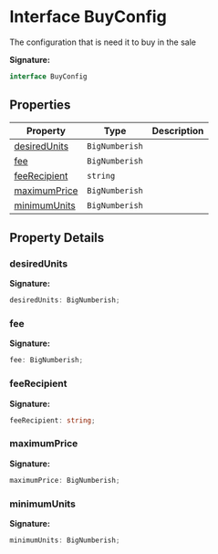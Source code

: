 
# Interface BuyConfig

The configuration that is need it to buy in the sale

<b>Signature:</b>

```typescript
interface BuyConfig 
```

## Properties

|  Property | Type | Description |
|  --- | --- | --- |
|  [desiredUnits](./buyconfig.md#desiredUnits-property) | `BigNumberish` |  |
|  [fee](./buyconfig.md#fee-property) | `BigNumberish` |  |
|  [feeRecipient](./buyconfig.md#feeRecipient-property) | `string` |  |
|  [maximumPrice](./buyconfig.md#maximumPrice-property) | `BigNumberish` |  |
|  [minimumUnits](./buyconfig.md#minimumUnits-property) | `BigNumberish` |  |

## Property Details

<a id="desiredUnits-property"></a>

### desiredUnits

<b>Signature:</b>

```typescript
desiredUnits: BigNumberish;
```

<a id="fee-property"></a>

### fee

<b>Signature:</b>

```typescript
fee: BigNumberish;
```

<a id="feeRecipient-property"></a>

### feeRecipient

<b>Signature:</b>

```typescript
feeRecipient: string;
```

<a id="maximumPrice-property"></a>

### maximumPrice

<b>Signature:</b>

```typescript
maximumPrice: BigNumberish;
```

<a id="minimumUnits-property"></a>

### minimumUnits

<b>Signature:</b>

```typescript
minimumUnits: BigNumberish;
```
